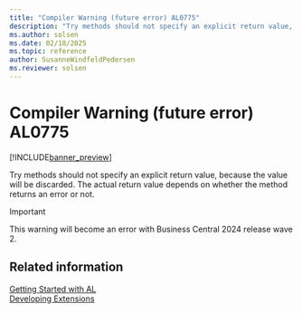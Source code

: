 ```yaml
---
title: "Compiler Warning (future error) AL0775"
description: "Try methods should not specify an explicit return value, because the value will be discarded."
ms.author: solsen
ms.date: 02/18/2025
ms.topic: reference
author: SusanneWindfeldPedersen
ms.reviewer: solsen
---
```

[//]: # (START>DO_NOT_EDIT)
[//]: # (IMPORTANT:Do not edit any of the content between here and the END>DO_NOT_EDIT.)
[//]: # (Any modifications should be made in the .xml files in the ModernDev repo.)
# Compiler Warning (future error) AL0775

[!INCLUDE[banner_preview](../includes/banner_preview.md)]

Try methods should not specify an explicit return value, because the value will be discarded. The actual return value depends on whether the method returns an error or not.


> [!IMPORTANT]
> This warning will become an error with Business Central 2024 release wave 2.  

[//]: # (IMPORTANT: END>DO_NOT_EDIT)
## Related information  
[Getting Started with AL](../devenv-get-started.md)  
[Developing Extensions](../devenv-dev-overview.md)  
